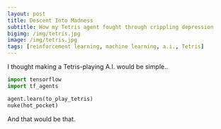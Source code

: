 ```yaml
---
layout: post
title: Descent Into Madness
subtitle: How my Tetris agent fought through crippling depression
bigimg: /img/tetris.jpg
image: /img/tetris.jpg
tags: [reinforcement learning, machine learning, a.i., Tetris]
---
```


I thought making a Tetris-playing A.I. would be simple..
```python
import tensorflow
import tf_agents

agent.learn(to_play_tetris)
nuke(hot_pocket)
```
And that would be that.

